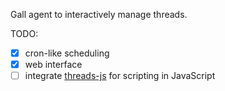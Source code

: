 Gall agent to interactively manage threads.

TODO:
- [X] cron-like scheduling
- [X] web interface
- [ ] integrate [threads-js](https://github.com/Quodss/threads-js) for scripting in JavaScript
